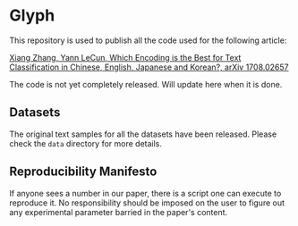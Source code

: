 # Glyph

This repository is used to publish all the code used for the following article:

[Xiang Zhang, Yann LeCun, Which Encoding is the Best for Text Classification in Chinese, English, Japanese and Korean?, arXiv 1708.02657](https://arxiv.org/abs/1708.02657)

The code is not yet completely released. Will update here when it is done.

## Datasets

The original text samples for all the datasets have been released. Please check the `data` directory for more details.

## Reproducibility Manifesto

If anyone sees a number in our paper, there is a script one can execute to reproduce it. No responsibility should be imposed on the user to figure out any experimental parameter barried in the paper's content.
